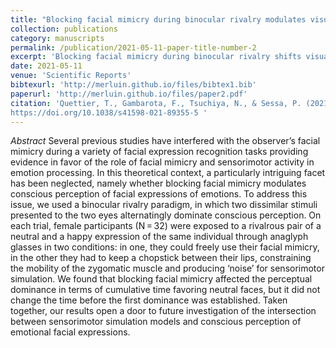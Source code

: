 ```yaml
---
title: "Blocking facial mimicry during binocular rivalry modulates visual awareness of faces with a neutral expression"
collection: publications
category: manuscripts
permalink: /publication/2021-05-11-paper-title-number-2
excerpt: 'Blocking facial mimicry during binocular rivalry shifts visual awareness toward neutral faces, revealing a novel link between sensorimotor simulation and conscious perception of emotion.'
date: 2021-05-11
venue: 'Scientific Reports'
bibtexurl: 'http://merluin.github.io/files/bibtex1.bib'
paperurl: 'http://merluin.github.io/files/paper2.pdf'
citation: 'Quettier, T., Gambarota, F., Tsuchiya, N., & Sessa, P. (2021). Blocking facial mimicry during binocular rivalry modulates visual awareness of faces with a neutral expression. Scientific Reports, 11(1), 9972. 
https://doi.org/10.1038/s41598-021-89355-5 '
---
```


*Abstract*
Several previous studies have interfered with the observer’s facial mimicry during a variety of facial expression recognition tasks providing evidence in favor of the role of facial mimicry and sensorimotor activity in emotion processing. In this theoretical context, a particularly intriguing facet has been neglected, namely whether blocking facial mimicry modulates conscious perception of facial expressions of emotions. To address this issue, we used a binocular rivalry paradigm, in which two dissimilar stimuli presented to the two eyes alternatingly dominate conscious perception. On each trial, female participants (N = 32) were exposed to a rivalrous pair of a neutral and a happy expression of the same individual through anaglyph glasses in two conditions: in one, they could freely use their facial mimicry, in the other they had to keep a chopstick between their lips, constraining the mobility of the zygomatic muscle and producing ‘noise’ for sensorimotor simulation. We found that blocking facial mimicry affected the perceptual dominance in terms of cumulative time favoring neutral faces, but it did not change the time before the first dominance was established. Taken together, our results open a door to future investigation of the intersection between sensorimotor simulation models and conscious perception of emotional facial expressions.
